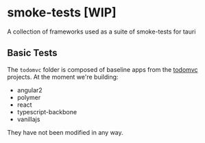 # smoke-tests [WIP]
A collection of frameworks used as a suite of smoke-tests for tauri

## Basic Tests
The `todomvc` folder is composed of baseline apps from the [todomvc](https://github.com/tastejs/todomvc) projects. At the moment we're building:
 - angular2
 - polymer
 - react
 - typescript-backbone 
 - vanillajs

They have not been modified in any way.
